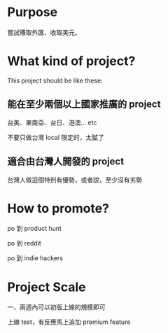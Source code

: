 # Purpose

嘗試賺取外匯、收取美元。

# What kind of project?

This project should be like these:

## 能在至少兩個以上國家推廣的 project

台美、東南亞、台日、港澳... etc

不要只做台灣 local 限定的，太膩了

## 適合由台灣人開發的 project

台灣人做這個特別有優勢，或者說，至少沒有劣勢

# How to promote?

po 到 product hunt

po 到 reddit

po 到 indie hackers

# Project Scale

一、兩週內可以初版上線的規模即可

上線 test，有反應馬上追加 premium feature
